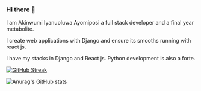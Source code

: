 ### Hi there 👋

<!--
**steelthedev/steelthedev** is a ✨ _special_ ✨ repository because its `README.md` (this file) appears on your GitHub profile.

Here are some ideas to get you started:

- 🔭 I’m currently working on ...
- 🌱 I’m currently learning ...
- 👯 I’m looking to collaborate on ...
- 🤔 I’m looking for help with ...
- 💬 Ask me about ...
- 📫 How to reach me: ...
- 😄 Pronouns: ...
- ⚡ Fun fact: ...
-->

I am Akinwumi Iyanuoluwa Ayomiposi a full stack developer and a final year metabolite. 

I create web applications with Django and ensure its smooths running with react js. 

I have my stacks in Django and React js. Python development is also a forte. 

[![GitHub Streak](https://github-readme-streak-stats.herokuapp.com/?user=steelthedev)](https://git.io/streak-stats)

![Anurag's GitHub stats](https://github-readme-stats.vercel.app/api?username=steelthedev&count_private=true)

